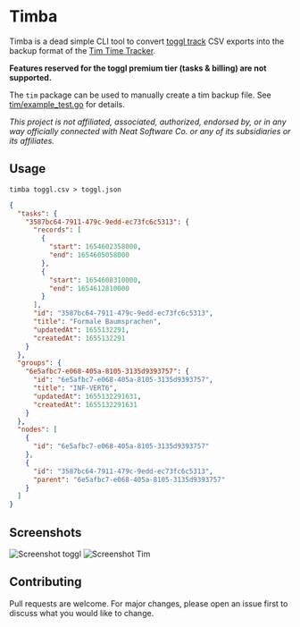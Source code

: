 # Timba

Timba is a dead simple CLI tool to convert [toggl track](https://track.toggl.com) CSV exports into the backup format
of the [Tim Time Tracker](https://tim.neat.software).

**Features reserved for the toggl premium tier (tasks & billing) are not supported.**

The `tim` package can be used to manually create a tim backup file.
See [tim/example_test.go](tim/example_test.go) for details.

*This project is not affiliated, associated, authorized, endorsed by, or in any way officially connected with
Neat Software Co. or any of its subsidiaries or its affiliates.*

## Usage

```
timba toggl.csv > toggl.json
```

```json
{
  "tasks": {
    "3587bc64-7911-479c-9edd-ec73fc6c5313": {
      "records": [
        {
          "start": 1654602358000,
          "end": 1654605058000
        },
        {
          "start": 1654608310000,
          "end": 1654612810000
        }
      ],
      "id": "3587bc64-7911-479c-9edd-ec73fc6c5313",
      "title": "Formale Baumsprachen",
      "updatedAt": 1655132291,
      "createdAt": 1655132291
    }
  },
  "groups": {
    "6e5afbc7-e068-405a-8105-3135d9393757": {
      "id": "6e5afbc7-e068-405a-8105-3135d9393757",
      "title": "INF-VERT6",
      "updatedAt": 1655132291631,
      "createdAt": 1655132291631
    }
  },
  "nodes": [
    {
      "id": "6e5afbc7-e068-405a-8105-3135d9393757"
    },
    {
      "id": "3587bc64-7911-479c-9edd-ec73fc6c5313",
      "parent": "6e5afbc7-e068-405a-8105-3135d9393757"
    }
  ]
}
```

## Screenshots

![Screenshot toggl](screenshot_toggl.png)
![Screenshot Tim](screenshot_tim.png)

## Contributing

Pull requests are welcome. For major changes, please open an issue first to discuss what you would like to change.
